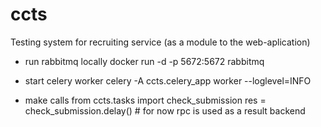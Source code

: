 # ccts
Testing system for recruiting service (as a module to the web-aplication)

- run rabbitmq locally
docker run -d -p 5672:5672 rabbitmq

- start celery worker
celery -A ccts.celery_app worker --loglevel=INFO

- make calls
from ccts.tasks import check_submission
res = check_submission.delay() # for now rpc is used as a result backend
